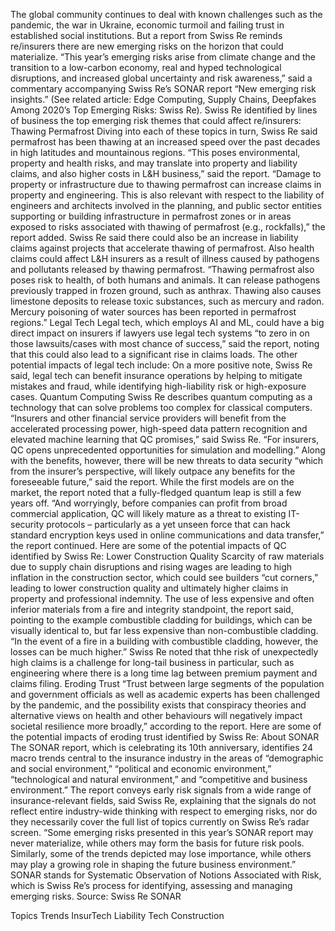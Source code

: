 The global community continues to deal with known challenges such as the pandemic, the war in Ukraine, economic turmoil and failing trust in established social institutions. But a report from Swiss Re reminds re/insurers there are new emerging risks on the horizon that could materialize.
“This year’s emerging risks arise from climate change and the transition to a low-carbon economy, real and hyped technological disruptions, and increased global uncertainty and risk awareness,” said a commentary accompanying Swiss Re’s SONAR report “New emerging risk insights.” (See related article: Edge Computing, Supply Chains, Deepfakes Among 2020’s Top Emerging Risks: Swiss Re).
Swiss Re identified by lines of business the top emerging risk themes that could affect re/insurers:
Thawing Permafrost
Diving into each of these topics in turn, Swiss Re said permafrost has been thawing at an increased speed over the past decades in high latitudes and mountainous regions. “This poses environmental, property and health risks, and may translate into property and liability claims, and also higher costs in L&H business,” said the report.
“Damage to property or infrastructure due to thawing permafrost can increase claims in property and engineering. This is also relevant with respect to the liability of engineers and architects involved in the planning, and public sector entities supporting or building infrastructure in permafrost zones or in areas exposed to risks associated with thawing of permafrost (e.g., rockfalls),” the report added.
Swiss Re said there could also be an increase in liability claims against projects that accelerate thawing of permafrost.
Also health claims could affect L&H insurers as a result of illness caused by pathogens and pollutants released by thawing permafrost. “Thawing permafrost also poses risk to health, of both humans and animals. It can release pathogens previously trapped in frozen ground, such as anthrax. Thawing also causes limestone deposits to release toxic substances, such as mercury and radon. Mercury poisoning of water sources has been reported in permafrost regions.”
Legal Tech
Legal tech, which employs AI and ML, could have a big direct impact on insurers if lawyers use legal tech systems “to zero in on those lawsuits/cases with most chance of success,” said the report, noting that this could also lead to a significant rise in claims loads.
The other potential impacts of legal tech include:
On a more positive note, Swiss Re said, legal tech can benefit insurance operations by helping to mitigate mistakes and fraud, while identifying high-liability risk or high-exposure cases.
Quantum Computing
Swiss Re describes quantum computing as a technology that can solve problems too complex for classical computers. “Insurers and other financial service providers will benefit from the accelerated processing power, high-speed data pattern recognition and elevated machine learning that QC promises,” said Swiss Re. “For insurers, QC opens unprecedented opportunities for simulation and modelling.”
Along with the benefits, however, there will be new threats to data security “which from the insurer’s perspective, will likely outpace any benefits for the foreseeable future,” said the report.
While the first models are on the market, the report noted that a fully-fledged quantum leap is still a few years off.
“And worryingly, before companies can profit from broad commercial application, QC will likely mature as a threat to existing IT-security protocols – particularly as a yet unseen force that can hack standard encryption keys used in online communications and data transfer,” the report continued.
Here are some of the potential impacts of QC identified by Swiss Re:
Lower Construction Quality
Scarcity of raw materials due to supply chain disruptions and rising wages are leading to high inflation in the construction sector, which could see builders “cut corners,” leading to lower construction quality and ultimately higher claims in property and professional indemnity.
The use of less expensive and often inferior materials from a fire and integrity standpoint, the report said, pointing to the example combustible cladding for buildings, which can be visually identical to, but far less expensive than non-combustible cladding. “In the event of a fire in a building with combustible cladding, however, the losses can be much higher.”
Swiss Re noted that thhe risk of unexpectedly high claims is a challenge for long-tail business in particular, such as engineering
where there is a long time lag between premium payment and claims filing.
Eroding Trust
“Trust between large segments of the population and government officials as well as academic experts has been challenged by the pandemic, and the possibility exists that conspiracy theories and alternative views on health and other behaviours will negatively impact societal resilience more broadly,” according to the report.
Here are some of the potential impacts of eroding trust identified by Swiss Re:
About SONAR
The SONAR report, which is celebrating its 10th anniversary, identifies 24 macro trends central to the insurance industry in the areas of “demographic and social environment,” “political and economic environment,” “technological and natural environment,” and “competitive and business environment.”
The report conveys early risk signals from a wide range of insurance-relevant fields, said Swiss Re, explaining that the signals do not reflect entire industry-wide thinking with respect to emerging risks, nor do they necessarily cover the full list of topics currently on Swiss Re’s radar screen.
“Some emerging risks presented in this year’s SONAR report may never materialize, while others may form the basis for future risk pools. Similarly, some of the trends depicted may lose importance, while others may play a growing role in shaping the future business environment.”
SONAR stands for Systematic Observation of Notions Associated with Risk, which is Swiss Re’s process for identifying, assessing and managing emerging risks.
Source: Swiss Re SONAR

Topics
Trends
InsurTech
Liability
Tech
Construction
